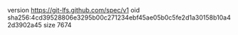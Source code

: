 version https://git-lfs.github.com/spec/v1
oid sha256:4cd39528806e3295b00c271234ebf45ae05b0c5fe2d1a30158b10a42d3902a45
size 7674
